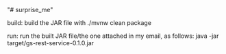 "# surprise_me" 

build:
build the JAR file with ./mvnw clean package

run:
run the built JAR file/the one attached in my email, as follows:
java -jar target/gs-rest-service-0.1.0.jar
